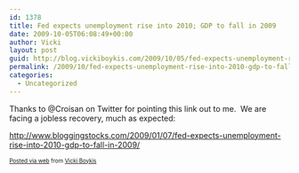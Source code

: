 ```yaml
---
id: 1378
title: Fed expects unemployment rise into 2010; GDP to fall in 2009
date: 2009-10-05T06:08:49+00:00
author: Vicki
layout: post
guid: http://blog.vickiboykis.com/2009/10/05/fed-expects-unemployment-rise-into-2010-gdp-to-fall-in-2009/
permalink: /2009/10/fed-expects-unemployment-rise-into-2010-gdp-to-fall-in-2009/
categories:
  - Uncategorized
---
```

Thanks to @Croisan on Twitter for pointing this link out to me.&nbsp; We are facing a jobless recovery, much as expected:

<http://www.bloggingstocks.com/2009/01/07/fed-expects-unemployment-rise-into-2010-gdp-to-fall-in-2009/>

<p style="font-size: 10px;">
  <a href="http://posterous.com">Posted via web</a> from <a href="http://vickiboykis.posterous.com/fed-expects-unemployment-rise-into-2010-gdp-t">Vicki Boykis</a>
</p>